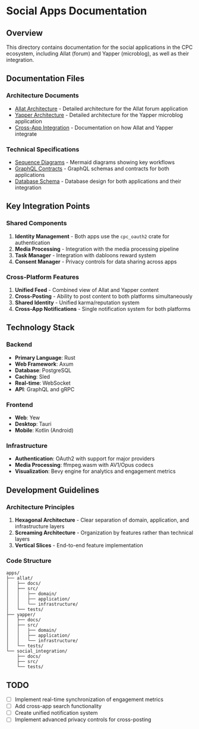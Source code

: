 # Social Apps Documentation

## Overview
This directory contains documentation for the social applications in the CPC ecosystem, including Allat (forum) and Yapper (microblog), as well as their integration.

## Documentation Files

### Architecture Documents
- [Allat Architecture](../allat/docs/allat_architecture.md) - Detailed architecture for the Allat forum application
- [Yapper Architecture](../yapper/docs/yapper_architecture.md) - Detailed architecture for the Yapper microblog application
- [Cross-App Integration](./cross_app_integration.md) - Documentation on how Allat and Yapper integrate

### Technical Specifications
- [Sequence Diagrams](./sequence_diagrams.md) - Mermaid diagrams showing key workflows
- [GraphQL Contracts](./graphql_contracts.md) - GraphQL schemas and contracts for both applications
- [Database Schema](./database_schema.md) - Database design for both applications and their integration

## Key Integration Points

### Shared Components
1. **Identity Management** - Both apps use the `cpc_oauth2` crate for authentication
2. **Media Processing** - Integration with the media processing pipeline
3. **Task Manager** - Integration with dabloons reward system
4. **Consent Manager** - Privacy controls for data sharing across apps

### Cross-Platform Features
1. **Unified Feed** - Combined view of Allat and Yapper content
2. **Cross-Posting** - Ability to post content to both platforms simultaneously
3. **Shared Identity** - Unified karma/reputation system
4. **Cross-App Notifications** - Single notification system for both platforms

## Technology Stack

### Backend
- **Primary Language**: Rust
- **Web Framework**: Axum
- **Database**: PostgreSQL
- **Caching**: Sled
- **Real-time**: WebSocket
- **API**: GraphQL and gRPC

### Frontend
- **Web**: Yew
- **Desktop**: Tauri
- **Mobile**: Kotlin (Android)

### Infrastructure
- **Authentication**: OAuth2 with support for major providers
- **Media Processing**: ffmpeg.wasm with AV1/Opus codecs
- **Visualization**: Bevy engine for analytics and engagement metrics

## Development Guidelines

### Architecture Principles
1. **Hexagonal Architecture** - Clear separation of domain, application, and infrastructure layers
2. **Screaming Architecture** - Organization by features rather than technical layers
3. **Vertical Slices** - End-to-end feature implementation

### Code Structure
```
apps/
├── allat/
│   ├── docs/
│   ├── src/
│   │   ├── domain/
│   │   ├── application/
│   │   └── infrastructure/
│   └── tests/
├── yapper/
│   ├── docs/
│   ├── src/
│   │   ├── domain/
│   │   ├── application/
│   │   └── infrastructure/
│   └── tests/
└── social_integration/
    ├── docs/
    ├── src/
    └── tests/
```

## TODO
- [ ] Implement real-time synchronization of engagement metrics
- [ ] Add cross-app search functionality
- [ ] Create unified notification system
- [ ] Implement advanced privacy controls for cross-posting